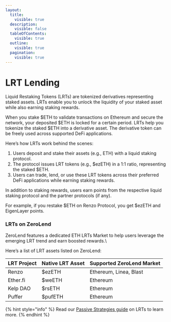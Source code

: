 ```yaml
---
layout:
  title:
    visible: true
  description:
    visible: false
  tableOfContents:
    visible: true
  outline:
    visible: true
  pagination:
    visible: true
---
```


# LRT Lending

Liquid Restaking Tokens (LRTs) are tokenized derivatives representing staked assets. LRTs enable you to unlock the liquidity of your staked asset while also earning staking rewards.&#x20;

When you stake $ETH to validate transactions on Ethereum and secure the network, your deposited $ETH is locked for a certain period. LRTs help you tokenize the staked $ETH into a derivative asset. The derivative token can be freely used across supported DeFi applications.

Here’s how LRTs work behind the scenes: &#x20;

1. Users deposit and stake their assets (e.g., ETH) with a liquid staking protocol.
2. The protocol issues LRT tokens (e.g., $ezETH) in a 1:1 ratio, representing the staked $ETH.
3. Users can trade, lend, or use these LRT tokens across their preferred DeFi applications while earning staking rewards.

In addition to staking rewards, users earn points from the respective liquid staking protocol and the partner protocols (if any).&#x20;

For example, if you restake $ETH on Renzo Protocol, you get $ezETH and EigenLayer points.&#x20;

### LRTs on ZeroLend&#x20;

ZeroLend features a dedicated ETH LRTs Market to help users leverage the emerging LRT trend and earn boosted rewards.\


Here’s a list of LRT assets listed on ZeroLend:&#x20;

| LRT Project  | Native LRT Asset  | Supported ZeroLend Market  |
| ------------ | ----------------- | -------------------------- |
| Renzo        | $ezETH            | Ethereum, Linea, Blast     |
| Ether.fi     | $weETH            | Ethereum                   |
| Kelp DAO     | $rsETH            | Ethereum                   |
| Puffer       | $pufETH           | Ethereum                   |

{% hint style="info" %}
Read our [Passive Strategies guide](../tutorials/yield-strategies/passive-lrt-strategies.md) on LRTs to learn more.&#x20;
{% endhint %}
